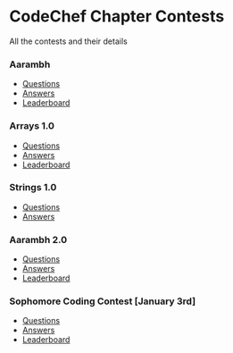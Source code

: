 # CodeChef Chapter Contests 

All the contests and their details

### Aarambh 

 - [Questions](https://www.hackerrank.com/contests/aarambh-mrec/challenges)
 - [Answers](https://github.com/MREC-CodeChef-Chapter/Contests/tree/main/Aarambh)
 - [Leaderboard](https://www.hackerrank.com/contests/aarambh-mrec/leaderboard)

### Arrays 1.0 

 - [Questions](https://www.hackerrank.com/contests/arrays-1-o/challenges)
 - [Answers](https://github.com/MREC-CodeChef-Chapter/Contests/tree/main/Arrays%201.0)
 - [Leaderboard](https://www.hackerrank.com/contests/arrays-1-o/leaderboard)

### Strings 1.0

- [Questions](https://github.com/MREC-CodeChef-Chapter/Contests/tree/main/Strings%201.0)
- [Answers](https://github.com/MREC-CodeChef-Chapter/Contests/tree/main/Strings%201.0) 

### Aarambh 2.0

- [Questions]()
- [Answers]()
- [Leaderboard]()

### Sophomore Coding Contest [January 3rd]

- [Questions]()
- [Answers](https://github.com/MREC-CodeChef-Chapter/Contests/tree/main/Sophomore/answers)
- [Leaderboard](https://github.com/MREC-CodeChef-Chapter/Contests/blob/main/Sophomore/Leaderboard-Sophomore-Contest%20-%20leaderboard-sophomore-coding-contest.pdf)
